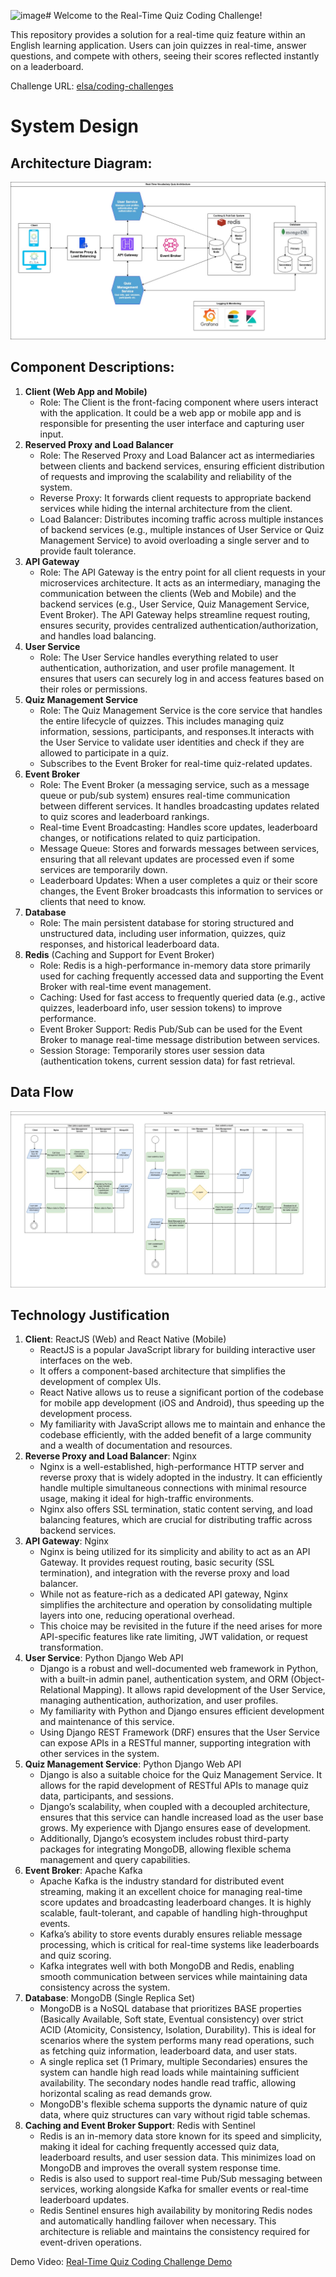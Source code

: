 ![image](https://github.com/user-attachments/assets/7c59b8bc-02d6-410e-b63d-01f65d2ca5d2)# Welcome to the Real-Time Quiz Coding Challenge!

This repository provides a solution for a real-time quiz feature within an English learning application. Users can join quizzes in real-time, answer questions, and compete with others, seeing their scores reflected instantly on a leaderboard.

Challenge URL: [elsa/coding-challenges](https://github.com/elsa/coding-challenges)

# System Design
## Architecture Diagram:
![Architecture Diagram](diagrams/architecture.jpg)

## Component Descriptions:
1. **Client (Web App and Mobile)**
   - Role: The Client is the front-facing component where users interact with the application. It could be a web app or mobile app and is responsible for presenting the user interface and capturing user input.
2. **Reserved Proxy and Load Balancer**
   - Role: The Reserved Proxy and Load Balancer act as intermediaries between clients and backend services, ensuring efficient distribution of requests and improving the scalability and reliability of the system.
   - Reverse Proxy: It forwards client requests to appropriate backend services while hiding the internal architecture from the client.
   - Load Balancer: Distributes incoming traffic across multiple instances of backend services (e.g., multiple instances of User Service or Quiz Management Service) to avoid overloading a single server and to provide fault tolerance.
3. **API Gateway**
   - Role: The API Gateway is the entry point for all client requests in your microservices architecture. It acts as an intermediary, managing the communication between the clients (Web and Mobile) and the backend services (e.g., User Service, Quiz Management Service, Event Broker). The API Gateway helps streamline request routing, ensures security, provides centralized authentication/authorization, and handles load balancing.
4. **User Service**
   - Role: The User Service handles everything related to user authentication, authorization, and user profile management. It ensures that users can securely log in and access features based on their roles or permissions.
5. **Quiz Management Service**
   - Role: The Quiz Management Service is the core service that handles the entire lifecycle of quizzes. This includes managing quiz information, sessions, participants, and responses.It interacts with the User Service to validate user identities and check if they are allowed to participate in a quiz.
   - Subscribes to the Event Broker for real-time quiz-related updates.
6. **Event Broker**
   - Role: The Event Broker (a messaging service, such as a message queue or pub/sub system) ensures real-time communication between different services. It handles broadcasting updates related to quiz scores and leaderboard rankings.
   - Real-time Event Broadcasting: Handles score updates, leaderboard changes, or notifications related to quiz participation.
   - Message Queue: Stores and forwards messages between services, ensuring that all relevant updates are processed even if some services are temporarily down.
   - Leaderboard Updates: When a user completes a quiz or their score changes, the Event Broker broadcasts this information to services or clients that need to know.
7. **Database**
   - Role: The main persistent database for storing structured and unstructured data, including user information, quizzes, quiz responses, and historical leaderboard data.
8. **Redis** (Caching and Support for Event Broker)
   - Role: Redis is a high-performance in-memory data store primarily used for caching frequently accessed data and supporting the Event Broker with real-time event management.
   - Caching: Used for fast access to frequently queried data (e.g., active quizzes, leaderboard info, user session tokens) to improve performance.
   - Event Broker Support: Redis Pub/Sub can be used for the Event Broker to manage real-time message distribution between services.
   - Session Storage: Temporarily stores user session data (authentication tokens, current session data) for fast retrieval.

## Data Flow
![Architecture Diagram](diagrams/dataflow.jpg)

## Technology Justification
1. **Client**: ReactJS (Web) and React Native (Mobile)
   - ReactJS is a popular JavaScript library for building interactive user interfaces on the web.
   - It offers a component-based architecture that simplifies the development of complex UIs.
   - React Native allows us to reuse a significant portion of the codebase for mobile app development (iOS and Android), thus speeding up the development process.
   - My familiarity with JavaScript allows me to maintain and enhance the codebase efficiently, with the added benefit of a large community and a wealth of documentation and resources.
2. **Reverse Proxy and Load Balancer**: Nginx
   - Nginx is a well-established, high-performance HTTP server and reverse proxy that is widely adopted in the industry. It can efficiently handle multiple simultaneous connections with minimal resource usage, making it ideal for high-traffic environments.
   - Nginx also offers SSL termination, static content serving, and load balancing features, which are crucial for distributing traffic across backend services.
3. **API Gateway**: Nginx
   - Nginx is being utilized for its simplicity and ability to act as an API Gateway. It provides request routing, basic security (SSL termination), and integration with the reverse proxy and load balancer.
   - While not as feature-rich as a dedicated API gateway, Nginx simplifies the architecture and operation by consolidating multiple layers into one, reducing operational overhead.
   - This choice may be revisited in the future if the need arises for more API-specific features like rate limiting, JWT validation, or request transformation.
4. **User Service**: Python Django Web API
   - Django is a robust and well-documented web framework in Python, with a built-in admin panel, authentication system, and ORM (Object-Relational Mapping). It allows rapid development of the User Service, managing authentication, authorization, and user profiles.
   - My familiarity with Python and Django ensures efficient development and maintenance of this service.
   - Using Django REST Framework (DRF) ensures that the User Service can expose APIs in a RESTful manner, supporting integration with other services in the system.
5. **Quiz Management Service**: Python Django Web API
   - Django is also a suitable choice for the Quiz Management Service. It allows for the rapid development of RESTful APIs to manage quiz data, participants, and sessions.
   - Django’s scalability, when coupled with a decoupled architecture, ensures that this service can handle increased load as the user base grows. My experience with Django ensures ease of development.
   - Additionally, Django’s ecosystem includes robust third-party packages for integrating MongoDB, allowing flexible schema management and query capabilities.
6. **Event Broker**: Apache Kafka
   - Apache Kafka is the industry standard for distributed event streaming, making it an excellent choice for managing real-time score updates and broadcasting leaderboard changes. It is highly scalable, fault-tolerant, and capable of handling high-throughput events.
   - Kafka’s ability to store events durably ensures reliable message processing, which is critical for real-time systems like leaderboards and quiz scoring.
   - Kafka integrates well with both MongoDB and Redis, enabling smooth communication between services while maintaining data consistency across the system.
7. **Database**: MongoDB (Single Replica Set)
   - MongoDB is a NoSQL database that prioritizes BASE properties (Basically Available, Soft state, Eventual consistency) over strict ACID (Atomicity, Consistency, Isolation, Durability). This is ideal for scenarios where the system performs many read operations, such as fetching quiz information, leaderboard data, and user stats.
   - A single replica set (1 Primary, multiple Secondaries) ensures the system can handle high read loads while maintaining sufficient availability. The secondary nodes handle read traffic, allowing horizontal scaling as read demands grow.
   - MongoDB's flexible schema supports the dynamic nature of quiz data, where quiz structures can vary without rigid table schemas.
8. **Caching and Event Broker Support**: Redis with Sentinel
   - Redis is an in-memory data store known for its speed and simplicity, making it ideal for caching frequently accessed quiz data, leaderboard results, and user session data. This minimizes load on MongoDB and improves the overall system response time.
   - Redis is also used to support real-time Pub/Sub messaging between services, working alongside Kafka for smaller events or real-time leaderboard updates.
   - Redis Sentinel ensures high availability by monitoring Redis nodes and automatically handling failover when necessary. This architecture is reliable and maintains the consistency required for event-driven operations.

Demo Video: [Real-Time Quiz Coding Challenge Demo](https://youtu.be/Xim2UCWSx6A)
